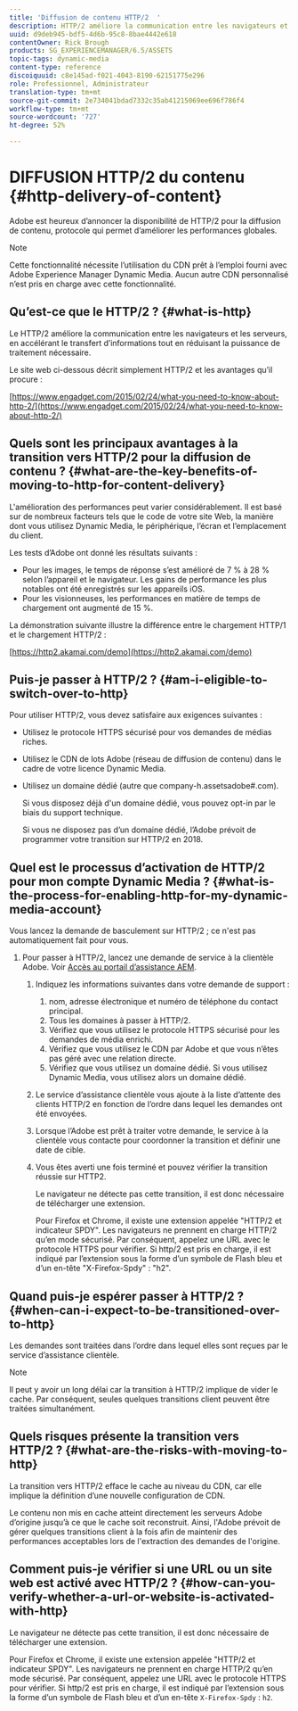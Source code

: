 ```yaml
---
title: 'Diffusion de contenu HTTP/2  '
description: HTTP/2 améliore la communication entre les navigateurs et les serveurs, ce qui accélère le transfert d’informations tout en réduisant la puissance de traitement nécessaire.
uuid: d9deb945-bdf5-4d6b-95c8-8bae4442e618
contentOwner: Rick Brough
products: SG_EXPERIENCEMANAGER/6.5/ASSETS
topic-tags: dynamic-media
content-type: reference
discoiquuid: c8e145ad-f021-4043-8190-62151775e296
role: Professionnel, Administrateur
translation-type: tm+mt
source-git-commit: 2e734041bdad7332c35ab41215069ee696f786f4
workflow-type: tm+mt
source-wordcount: '727'
ht-degree: 52%

---
```



# DIFFUSION HTTP/2 du contenu {#http-delivery-of-content}

Adobe est heureux d’annoncer la disponibilité de HTTP/2 pour la diffusion de contenu, protocole qui permet d’améliorer les performances globales.

>[!NOTE]
>
>Cette fonctionnalité nécessite l’utilisation du CDN prêt à l’emploi fourni avec Adobe Experience Manager Dynamic Media. Aucun autre CDN personnalisé n’est pris en charge avec cette fonctionnalité.

## Qu’est-ce que le HTTP/2 ? {#what-is-http}

Le HTTP/2 améliore la communication entre les navigateurs et les serveurs, en accélérant le transfert d’informations tout en réduisant la puissance de traitement nécessaire.

Le site web ci-dessous décrit simplement HTTP/2 et les avantages qu’il procure :

[https://www.engadget.com/2015/02/24/what-you-need-to-know-about-http-2/](https://www.engadget.com/2015/02/24/what-you-need-to-know-about-http-2/)

## Quels sont les principaux avantages à la transition vers HTTP/2 pour la diffusion de contenu ? {#what-are-the-key-benefits-of-moving-to-http-for-content-delivery}

L&#39;amélioration des performances peut varier considérablement. Il est basé sur de nombreux facteurs tels que le code de votre site Web, la manière dont vous utilisez Dynamic Media, le périphérique, l’écran et l’emplacement du client.

Les tests d’Adobe ont donné les résultats suivants :

* Pour les images, le temps de réponse s’est amélioré de 7 % à 28 % selon l’appareil et le navigateur. Les gains de performance les plus notables ont été enregistrés sur les appareils iOS.
* Pour les visionneuses, les performances en matière de temps de chargement ont augmenté de 15 %.

La démonstration suivante illustre la différence entre le chargement HTTP/1 et le chargement HTTP/2 :

[https://http2.akamai.com/demo](https://http2.akamai.com/demo)

## Puis-je passer à HTTP/2 ? {#am-i-eligible-to-switch-over-to-http}

Pour utiliser HTTP/2, vous devez satisfaire aux exigences suivantes :

* Utilisez le protocole HTTPS sécurisé pour vos demandes de médias riches.
* Utilisez le CDN de lots Adobe (réseau de diffusion de contenu) dans le cadre de votre licence Dynamic Media.
* Utilisez un domaine dédié (autre que company-h.assetsadobe#.com).

   Si vous disposez déjà d&#39;un domaine dédié, vous pouvez opt-in par le biais du support technique.

   Si vous ne disposez pas d’un domaine dédié, l’Adobe prévoit de programmer votre transition sur HTTP/2 en 2018.

## Quel est le processus d’activation de HTTP/2 pour mon compte Dynamic Media ? {#what-is-the-process-for-enabling-http-for-my-dynamic-media-account}

Vous lancez la demande de basculement sur HTTP/2 ; ce n&#39;est pas automatiquement fait pour vous.

1. Pour passer à HTTP/2, lancez une demande de service à la clientèle Adobe. Voir [Accès au portail d’assistance AEM](https://helpx.adobe.com/fr/experience-manager/kb/accessing-aem-support-portal.html).

   1. Indiquez les informations suivantes dans votre demande de support :

      1. nom, adresse électronique et numéro de téléphone du contact principal.
      1. Tous les domaines à passer à HTTP/2.
      1. Vérifiez que vous utilisez le protocole HTTPS sécurisé pour les demandes de média enrichi.
      1. Vérifiez que vous utilisez le CDN par Adobe et que vous n’êtes pas géré avec une relation directe.
      1. Vérifiez que vous utilisez un domaine dédié. Si vous utilisez Dynamic Media, vous utilisez alors un domaine dédié.
   1. Le service d’assistance clientèle vous ajoute à la liste d’attente des clients HTTP/2 en fonction de l’ordre dans lequel les demandes ont été envoyées.
   1. Lorsque l’Adobe est prêt à traiter votre demande, le service à la clientèle vous contacte pour coordonner la transition et définir une date de cible.
   1. Vous êtes averti une fois terminé et pouvez vérifier la transition réussie sur HTTP2.

      Le navigateur ne détecte pas cette transition, il est donc nécessaire de télécharger une extension.

      Pour Firefox et Chrome, il existe une extension appelée &quot;HTTP/2 et indicateur SPDY&quot;. Les navigateurs ne prennent en charge HTTP/2 qu’en mode sécurisé. Par conséquent, appelez une URL avec le protocole HTTPS pour vérifier. Si http/2 est pris en charge, il est indiqué par l’extension sous la forme d’un symbole de Flash bleu et d’un en-tête &quot;X-Firefox-Spdy&quot; : &quot;h2&quot;.


## Quand puis-je espérer passer à HTTP/2 ? {#when-can-i-expect-to-be-transitioned-over-to-http}

Les demandes sont traitées dans l’ordre dans lequel elles sont reçues par le service d’assistance clientèle.

>[!NOTE]
>
>Il peut y avoir un long délai car la transition à HTTP/2 implique de vider le cache. Par conséquent, seules quelques transitions client peuvent être traitées simultanément.

## Quels risques présente la transition vers HTTP/2 ?  {#what-are-the-risks-with-moving-to-http}

La transition vers HTTP/2 efface le cache au niveau du CDN, car elle implique la définition d’une nouvelle configuration de CDN.

Le contenu non mis en cache atteint directement les serveurs Adobe d’origine jusqu’à ce que le cache soit reconstruit. Ainsi, l&#39;Adobe prévoit de gérer quelques transitions client à la fois afin de maintenir des performances acceptables lors de l&#39;extraction des demandes de l&#39;origine.

## Comment puis-je vérifier si une URL ou un site web est activé avec HTTP/2 ?  {#how-can-you-verify-whether-a-url-or-website-is-activated-with-http}

Le navigateur ne détecte pas cette transition, il est donc nécessaire de télécharger une extension.

Pour Firefox et Chrome, il existe une extension appelée &quot;HTTP/2 et indicateur SPDY&quot;. Les navigateurs ne prennent en charge HTTP/2 qu’en mode sécurisé. Par conséquent, appelez une URL avec le protocole HTTPS pour vérifier. Si http/2 est pris en charge, il est indiqué par l’extension sous la forme d’un symbole de Flash bleu et d’un en-tête `X-Firefox-Spdy` : `h2`.
